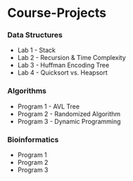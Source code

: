 # Course-Projects
### Data Structures
- Lab 1 - Stack
- Lab 2 - Recursion & Time Complexity
- Lab 3 - Huffman Encoding Tree
- Lab 4 - Quicksort vs. Heapsort

### Algorithms
- Program 1 - AVL Tree
- Program 2 - Randomized Algorithm
- Program 3 - Dynamic Programming

### Bioinformatics
- Program 1
- Program 2
- Program 3
